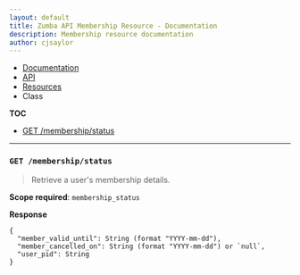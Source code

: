 ```yaml
---
layout: default
title: Zumba API Membership Resource - Documentation
description: Membership resource documentation
author: cjsaylor
---
```


<ul class="breadcrumb">
	<li><a href="{{site_url}}/docs">Documentation</a></li>
	<li><a href="{{site_url}}/docs/api">API</a></li>
	<li><a href="{{site_url}}/docs/api/resources">Resources</a></li>
	<li class="active">Class</li>
</ul>

**TOC**

* [GET /membership/status](#getMembershipStatus)

<hr>

<span id="getMembershipStatus"></span>


### `GET /membership/status`

> Retrieve a user's membership details.

**Scope required**: `membership_status`

**Response**

~~~
{
  "member_valid_until": String (format "YYYY-mm-dd"),
  "member_cancelled_on": String (format "YYYY-mm-dd") or `null`,
  "user_pid": String
}
~~~
